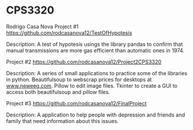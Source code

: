 # CPS3320
Rodrigo Casa Nova
Project #1
https://github.com/rodcasanova12/TestOfHypotesis

Description: A test of hypotesis usings the library pandas to confirm that manual transmissions are more gas efficient than automatic ones in 1974.

Project #2
https://github.com/rodcasanova12/Project2CPS3320

Description: A series of small applications to practice some of the libraries in python. Beautifulsoup to webscrap prices for desktops at www.neweeg.com. Pillow to edit image files. Tkinter to create a GUI to access both beautifulsoup and pillow files.

Project #3
https://github.com/rodcasanova12/FinalProject

Description: A application to help people with depression and friends and family that need information about this issues.
